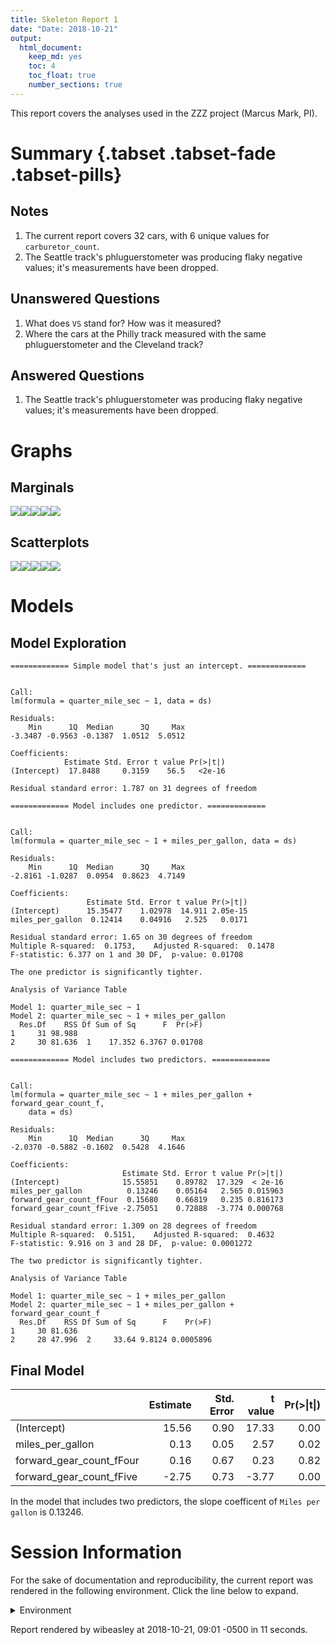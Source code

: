 ```yaml
---
title: Skeleton Report 1
date: "Date: 2018-10-21"
output:
  html_document:
    keep_md: yes
    toc: 4
    toc_float: true
    number_sections: true
---
```


This report covers the analyses used in the ZZZ project (Marcus Mark, PI).

<!--  Set the working directory to the repository's base directory; this assumes the report is nested inside of two directories.-->


<!-- Set the report-wide options, and point to the external code file. -->


<!-- Load 'sourced' R files.  Suppress the output when loading sources. --> 


<!-- Load packages, or at least verify they're available on the local machine.  Suppress the output when loading packages. --> 


<!-- Load any global functions and variables declared in the R file.  Suppress the output. --> 


<!-- Declare any global functions specific to a Rmd output.  Suppress the output. --> 


<!-- Load the datasets.   -->


<!-- Tweak the datasets.   -->


# Summary {.tabset .tabset-fade .tabset-pills}

## Notes 
1. The current report covers 32 cars, with 6 unique values for `carburetor_count`.
1. The Seattle track's phluguerstometer was producing flaky negative values; it's measurements have been dropped.

## Unanswered Questions
1. What does `VS` stand for?  How was it measured?
1. Where the cars at the Philly track measured with the same phluguerstometer and the Cleveland track?
 
## Answered Questions
1. The Seattle track's phluguerstometer was producing flaky negative values; it's measurements have been dropped.

# Graphs

## Marginals
![](figure-png/marginals-1.png)<!-- -->![](figure-png/marginals-2.png)<!-- -->![](figure-png/marginals-3.png)<!-- -->![](figure-png/marginals-4.png)<!-- -->![](figure-png/marginals-5.png)<!-- -->

## Scatterplots
![](figure-png/scatterplots-1.png)<!-- -->![](figure-png/scatterplots-2.png)<!-- -->![](figure-png/scatterplots-3.png)<!-- -->![](figure-png/scatterplots-4.png)<!-- -->![](figure-png/scatterplots-5.png)<!-- -->

# Models
## Model Exploration

```
============= Simple model that's just an intercept. =============
```

```

Call:
lm(formula = quarter_mile_sec ~ 1, data = ds)

Residuals:
    Min      1Q  Median      3Q     Max 
-3.3487 -0.9563 -0.1387  1.0512  5.0512 

Coefficients:
            Estimate Std. Error t value Pr(>|t|)
(Intercept)  17.8488     0.3159    56.5   <2e-16

Residual standard error: 1.787 on 31 degrees of freedom
```

```
============= Model includes one predictor. =============
```

```

Call:
lm(formula = quarter_mile_sec ~ 1 + miles_per_gallon, data = ds)

Residuals:
    Min      1Q  Median      3Q     Max 
-2.8161 -1.0287  0.0954  0.8623  4.7149 

Coefficients:
                 Estimate Std. Error t value Pr(>|t|)
(Intercept)      15.35477    1.02978  14.911 2.05e-15
miles_per_gallon  0.12414    0.04916   2.525   0.0171

Residual standard error: 1.65 on 30 degrees of freedom
Multiple R-squared:  0.1753,	Adjusted R-squared:  0.1478 
F-statistic: 6.377 on 1 and 30 DF,  p-value: 0.01708
```

```
The one predictor is significantly tighter.
```

```
Analysis of Variance Table

Model 1: quarter_mile_sec ~ 1
Model 2: quarter_mile_sec ~ 1 + miles_per_gallon
  Res.Df    RSS Df Sum of Sq      F  Pr(>F)
1     31 98.988                            
2     30 81.636  1    17.352 6.3767 0.01708
```

```
============= Model includes two predictors. =============
```

```

Call:
lm(formula = quarter_mile_sec ~ 1 + miles_per_gallon + forward_gear_count_f, 
    data = ds)

Residuals:
    Min      1Q  Median      3Q     Max 
-2.0370 -0.5882 -0.1602  0.5428  4.1646 

Coefficients:
                         Estimate Std. Error t value Pr(>|t|)
(Intercept)              15.55851    0.89782  17.329  < 2e-16
miles_per_gallon          0.13246    0.05164   2.565 0.015963
forward_gear_count_fFour  0.15680    0.66819   0.235 0.816173
forward_gear_count_fFive -2.75051    0.72888  -3.774 0.000768

Residual standard error: 1.309 on 28 degrees of freedom
Multiple R-squared:  0.5151,	Adjusted R-squared:  0.4632 
F-statistic: 9.916 on 3 and 28 DF,  p-value: 0.0001272
```

```
The two predictor is significantly tighter.
```

```
Analysis of Variance Table

Model 1: quarter_mile_sec ~ 1 + miles_per_gallon
Model 2: quarter_mile_sec ~ 1 + miles_per_gallon + forward_gear_count_f
  Res.Df    RSS Df Sum of Sq      F    Pr(>F)
1     30 81.636                              
2     28 47.996  2     33.64 9.8124 0.0005896
```

## Final Model

|                         | Estimate| Std. Error| t value| Pr(>&#124;t&#124;)|
|:------------------------|--------:|----------:|-------:|------------------:|
|(Intercept)              |    15.56|       0.90|   17.33|               0.00|
|miles_per_gallon         |     0.13|       0.05|    2.57|               0.02|
|forward_gear_count_fFour |     0.16|       0.67|    0.23|               0.82|
|forward_gear_count_fFive |    -2.75|       0.73|   -3.77|               0.00|

In the model that includes two predictors, the slope coefficent of `Miles per gallon` is 0.13246.


# Session Information
For the sake of documentation and reproducibility, the current report was rendered in the following environment.  Click the line below to expand.

<details>
  <summary>Environment <span class="glyphicon glyphicon-plus-sign"></span></summary>

```
─ Session info ──────────────────────────────────────────────────────────
 setting  value                       
 version  R version 3.5.1 (2018-07-02)
 os       Ubuntu 18.04.1 LTS          
 system   x86_64, linux-gnu           
 ui       X11                         
 language (EN)                        
 collate  en_US.UTF-8                 
 ctype    en_US.UTF-8                 
 tz       America/Chicago             
 date     2018-10-21                  

─ Packages ──────────────────────────────────────────────────────────────
 package         * version     date       lib
 assertthat        0.2.0       2017-04-11 [1]
 backports         1.1.2       2017-12-13 [1]
 base64enc         0.1-3       2015-07-28 [1]
 bindr             0.1.1       2018-03-13 [1]
 bindrcpp        * 0.2.2       2018-03-29 [1]
 callr             3.0.0       2018-08-24 [1]
 checkmate         1.8.9-9000  2018-08-18 [1]
 cli               1.0.1       2018-09-25 [1]
 colorspace        1.3-2       2016-12-14 [1]
 crayon            1.3.4       2017-09-16 [1]
 desc              1.2.0       2018-05-01 [1]
 devtools          2.0.0       2018-10-19 [1]
 digest            0.6.18      2018-10-10 [1]
 dplyr             0.7.7       2018-10-16 [1]
 evaluate          0.12        2018-10-09 [1]
 fs                1.2.6       2018-08-23 [1]
 ggplot2         * 3.0.0       2018-07-03 [1]
 glue              1.3.0       2018-07-17 [1]
 gtable            0.2.0       2016-02-26 [1]
 highr             0.7         2018-06-09 [1]
 hms               0.4.2.9001  2018-08-18 [1]
 htmltools         0.3.6       2017-04-28 [1]
 knitr           * 1.20        2018-02-20 [1]
 labeling          0.3         2014-08-23 [1]
 lazyeval          0.2.1       2017-10-29 [1]
 magrittr        * 1.5         2014-11-22 [1]
 memoise           1.1.0       2017-04-21 [1]
 munsell           0.5.0       2018-06-12 [1]
 pillar            1.3.0       2018-07-14 [1]
 pkgbuild          1.0.2       2018-10-16 [1]
 pkgconfig         2.0.2       2018-08-16 [1]
 pkgload           1.0.1       2018-10-11 [1]
 plyr              1.8.4       2016-06-08 [1]
 prettyunits       1.0.2       2015-07-13 [1]
 processx          3.2.0       2018-08-16 [1]
 ps                1.2.0       2018-10-16 [1]
 purrr             0.2.5       2018-05-29 [1]
 R6                2.3.0       2018-10-04 [1]
 Rcpp              0.12.19     2018-10-01 [1]
 readr             1.2.0       2018-09-16 [1]
 remotes           2.0.0       2018-10-11 [1]
 rlang             0.2.2       2018-08-16 [1]
 rmarkdown         1.10        2018-06-11 [1]
 rprojroot         1.3-2       2018-01-03 [1]
 scales            1.0.0       2018-08-09 [1]
 sessioninfo       1.1.0       2018-09-25 [1]
 stringi           1.2.4       2018-07-20 [1]
 stringr           1.3.1       2018-05-10 [1]
 TabularManifest   0.1-16.9003 2018-08-18 [1]
 testthat          2.0.1       2018-10-13 [1]
 tibble            1.4.2       2018-01-22 [1]
 tidyr             0.8.1       2018-05-18 [1]
 tidyselect        0.2.5       2018-10-11 [1]
 usethis           1.4.0       2018-08-14 [1]
 viridisLite       0.3.0       2018-02-01 [1]
 withr             2.1.2       2018-03-15 [1]
 yaml              2.2.0       2018-07-25 [1]
 source                                  
 CRAN (R 3.5.1)                          
 CRAN (R 3.5.1)                          
 CRAN (R 3.5.1)                          
 CRAN (R 3.5.1)                          
 CRAN (R 3.5.1)                          
 CRAN (R 3.5.1)                          
 Github (mllg/checkmate@bd7d200)         
 CRAN (R 3.5.1)                          
 CRAN (R 3.5.1)                          
 CRAN (R 3.5.1)                          
 CRAN (R 3.5.1)                          
 CRAN (R 3.5.1)                          
 CRAN (R 3.5.1)                          
 CRAN (R 3.5.1)                          
 CRAN (R 3.5.1)                          
 CRAN (R 3.5.1)                          
 CRAN (R 3.5.1)                          
 CRAN (R 3.5.1)                          
 CRAN (R 3.5.1)                          
 CRAN (R 3.5.1)                          
 Github (tidyverse/hms@979286f)          
 CRAN (R 3.5.1)                          
 CRAN (R 3.5.1)                          
 CRAN (R 3.5.1)                          
 CRAN (R 3.5.1)                          
 CRAN (R 3.5.1)                          
 CRAN (R 3.5.1)                          
 CRAN (R 3.5.1)                          
 CRAN (R 3.5.1)                          
 CRAN (R 3.5.1)                          
 CRAN (R 3.5.1)                          
 CRAN (R 3.5.1)                          
 CRAN (R 3.5.1)                          
 CRAN (R 3.5.1)                          
 CRAN (R 3.5.1)                          
 CRAN (R 3.5.1)                          
 CRAN (R 3.5.1)                          
 CRAN (R 3.5.1)                          
 CRAN (R 3.5.1)                          
 Github (tidyverse/readr@a19ffac)        
 CRAN (R 3.5.1)                          
 CRAN (R 3.5.1)                          
 CRAN (R 3.5.1)                          
 CRAN (R 3.5.1)                          
 CRAN (R 3.5.1)                          
 CRAN (R 3.5.1)                          
 CRAN (R 3.5.1)                          
 CRAN (R 3.5.1)                          
 Github (Melinae/TabularManifest@4cbc21c)
 CRAN (R 3.5.1)                          
 CRAN (R 3.5.1)                          
 CRAN (R 3.5.1)                          
 CRAN (R 3.5.1)                          
 CRAN (R 3.5.1)                          
 CRAN (R 3.5.1)                          
 CRAN (R 3.5.1)                          
 CRAN (R 3.5.1)                          

[1] /home/wibeasley/R/x86_64-pc-linux-gnu-library/3.5
[2] /usr/local/lib/R/site-library
[3] /usr/lib/R/site-library
[4] /usr/lib/R/library
```
</details>



Report rendered by wibeasley at 2018-10-21, 09:01 -0500 in 11 seconds.

